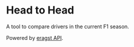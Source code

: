 # Head to Head

A tool to compare drivers in the current F1 season.

Powered by [eragst API](https://ergast.com/).